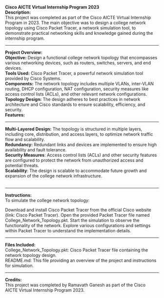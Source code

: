 **Cisco AICTE Virtual Internship Program 2023**</br>
**Description:**</br>
This project was completed as part of the Cisco AICTE Virtual Internship Program in 2023. The main objective was to design a college network topology using Cisco Packet Tracer, a network simulation tool, to demonstrate practical networking skills and knowledge gained during the internship program.</br>
****
**Project Overview:**</br>
**Objective:** Design a functional college network topology that encompasses various networking devices, such as routers, switches, servers, and end devices.</br>
**Tools Used:** Cisco Packet Tracer, a powerful network simulation tool provided by Cisco Systems.</br>
**Components:** The network topology includes multiple VLANs, inter-VLAN routing, DHCP configuration, NAT configuration, security measures like access control lists (ACLs), and other relevant network configurations.</br>
**Topology Design:** The design adheres to best practices in network architecture and Cisco standards to ensure scalability, efficiency, and security.</br>
**Features:**</br>
****
**Multi-Layered Design:** The topology is structured in multiple layers, including core, distribution, and access layers, to optimize network traffic flow and scalability.</br>
**Redundancy:** Redundant links and devices are implemented to ensure high availability and fault tolerance.</br>
**Security Measures**: Access control lists (ACLs) and other security features are configured to protect the network from unauthorized access and potential threats.</br>
**Scalability**: The design is scalable to accommodate future growth and expansion of the college network infrastructure.</br></br>
****
**Instructions:**</br>
To simulate the college network topology:

Download and install Cisco Packet Tracer from the official Cisco website (link: Cisco Packet Tracer).
Open the provided Packet Tracer file named College_Network_Topology.pkt.
Start the simulation to observe the functionality of the network.
Explore various configurations and settings within Packet Tracer to understand the implementation details.</br>
****
**Files Included:**</br>
College_Network_Topology.pkt: Cisco Packet Tracer file containing the network topology design.</br>
README.md: This file providing an overview of the project and instructions for simulation.</br>
****
**Credits:**</br>
This project was completed by Ramavath Ganesh as part of the Cisco AICTE Virtual Internship Program 2023.
